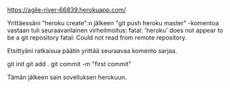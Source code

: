 https://agile-river-66839.herokuapp.com/

Yrittäessäni "heroku create":n jälkeen "git push heroku master" -komentoa vastaan tuli seuraavanlainen virheilmoitus:
fatal: 'heroku' does not appear to be a git repository
fatal: Could not read from remote repository.

Etsittyäni ratkaisua päätin yrittää seuraavaa komento sarjaa.

git init
git add .
git commit -m "first commit"

Tämän jälkeen sain sovelluksen herokuun.
